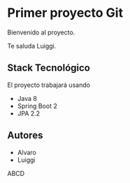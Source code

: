 # Primer proyecto Git

Bienvenido al proyecto.

Te saluda Luiggi.

## Stack Tecnológico

El proyecto trabajará usando

- Java 8
- Spring Boot 2
- JPA 2.2

## Autores

- Alvaro
- Luiggi

ABCD